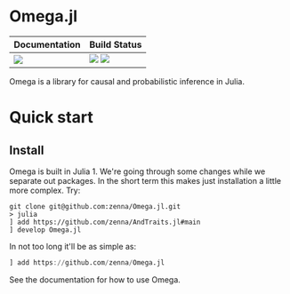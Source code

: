   # Omega.jl

| **Documentation**                       | **Build Status**                                                                                |
|:--------------------------------------- |:----------------------------------------------------------------------------------------------- |
| [![][docs-latest-img]][docs-latest-url] | [![][travis-img]][travis-url] [![][codecov-img]][codecov-url] |

Omega is a library for causal and probabilistic inference in Julia.

# Quick start

## Install

Omega is built in Julia 1.  We're going through some changes while we separate out packages.  In the short term this makes just installation a little more complex.  Try:

```
git clone git@github.com:zenna/Omega.jl.git
> julia
] add https://github.com/zenna/AndTraits.jl#main
] develop Omega.jl
```

In not too long it'll be as simple as:

```julia
] add https://github.com/zenna/Omega.jl
```

See the documentation for how to use Omega. 

[docs-latest-img]: https://img.shields.io/badge/docs-latest-blue.svg
[docs-latest-url]: https://zenna.github.io/Omega.jl/latest

[travis-img]: https://github.com/zenna/Omega.jl/workflows/CI/badge.svg
[travis-url]: https://github.com/zenna/Omega.jl/actions

[codecov-img]: https://codecov.io/github/zenna/Omega.jl/coverage.svg?branch=master
[codecov-url]: http://codecov.io/github/zenna/Omega.jl?branch=master
